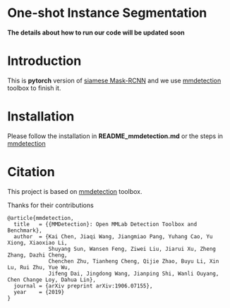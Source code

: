 # One-shot Instance Segmentation
**The details about how to run our code will be updated soon**

# Introduction
This is **pytorch** version of [siamese Mask-RCNN](https://arxiv.org/abs/1811.11507) and we use [mmdetection](https://github.com/open-mmlab/mmdetection) toolbox to finish it.

# Installation
Please follow the installation in **README_mmdetection.md** or the steps in [mmdetection](https://github.com/open-mmlab/mmdetection)

# Citation
This project is based on [mmdetection](https://github.com/open-mmlab/mmdetection) toolbox.

Thanks for their contributions

```
@article{mmdetection,
  title   = {{MMDetection}: Open MMLab Detection Toolbox and Benchmark},
  author  = {Kai Chen, Jiaqi Wang, Jiangmiao Pang, Yuhang Cao, Yu Xiong, Xiaoxiao Li,
             Shuyang Sun, Wansen Feng, Ziwei Liu, Jiarui Xu, Zheng Zhang, Dazhi Cheng,
             Chenchen Zhu, Tianheng Cheng, Qijie Zhao, Buyu Li, Xin Lu, Rui Zhu, Yue Wu,
             Jifeng Dai, Jingdong Wang, Jianping Shi, Wanli Ouyang, Chen Change Loy, Dahua Lin},
  journal = {arXiv preprint arXiv:1906.07155},
  year    = {2019}
}
```

